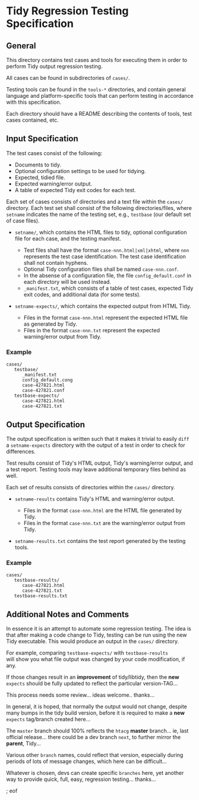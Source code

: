 Tidy Regression Testing Specification
=====================================

General
-------
This directory contains test cases and tools for executing them in order to
perform Tidy output regression testing.

All cases can be found in subdirectories of `cases/`.

Testing tools can be found in the `tools-*` directories, and contain general
language and platform-specific tools that can perform testing in accordance with
this specification.

Each directory should have a README describing the contents of tools, test
cases contained, etc.


Input Specification
-------------------

The test cases consist of the following:

- Documents to tidy.
- Optional configuration settings to be used for tidying.
- Expected, tidied file.
- Expected warning/error output.
- A table of expected Tidy exit codes for each test.

Each set of cases consists of directories and a text file within the `cases/`
directory. Each test set shall consist of the following directories/files, where
`setname` indicates the name of the testing set, e.g., `testbase` (our default
set of case files).

- `setname/`, which contains the HTML files to tidy, optional
  configuration file for each case, and the testing manifest.
  - Test files shall have the format `case-nnn.html|xml|xhtml`, where `nnn`
    represents the test case identification. The test case identification shall
    not contain hyphens.
  - Optional Tidy configuration files shall be named `case-nnn.conf`.
  - In the absense of a configuration file, the file `config_default.conf` in
    each directory will be used instead.
  - `_manifest.txt`, which consists of a table of test cases, expected
    Tidy exit codes, and additional data (for some tests).

- `setname-expects/`, which contains the expected output from HTML Tidy.
  - Files in the format `case-nnn.html` represent the expected HTML file as
    generated by Tidy.
  - Files in the format `case-nnn.txt` represent the expected warning/error
    output from Tidy.
  
### Example

~~~
cases/
   testbase/
      _manifest.txt
      config_default.cong
      case-427821.html
      case-427821.conf
   testbase-expects/
      case-427821.html
      case-427821.txt
~~~


Output Specification
--------------------

The output specification is written such that it makes it trivial to easily
`diff` a `setname-expects` directory with the output of a test in order
to check for differences.

Test results consist of Tidy's HTML output, Tidy's warning/error output, and
a test report. Testing tools may leave additional temporary files behind as
well.

Each set of results consists of directories within the `cases/` directory.

- `setname-results` contains Tidy's HTML and warning/error output.
  - Files in the format `case-nnn.html` are the HTML file generated by Tidy.
  - Files in the format `case-nnn.txt` are the warning/error output from Tidy.

- `setname-results.txt` contains the test report generated by the testing
  tools.

### Example

~~~
cases/
   testbase-results/
      case-427821.html
      case-427821.txt
   testbase-results.txt
~~~


Additional Notes and Comments
-----------------------------

In essence it is an attempt to automate some regression testing. The idea is
that after making a code change to Tidy, testing can be run using the new Tidy
executable. This would produce an output in the `cases/` directory.

For example, comparing `testbase-expects/` with `testbase-results`  
will show you what file output was changed by your code modification, if any.

If those changes result in an **improvement** of tidy/libtidy, then the **new**
`expects` should be fully updated to reflect the particular version-TAG... 

This process needs some review... ideas welcome.. thanks...

In general, it is hoped, that normally the output would not change, despite 
many bumps in the tidy build version, before it is required to make a **new** 
`expects` tag/branch created here...

The `master` branch should 100% reflects the `htacg` **master** branch... 
ie, last official release... there could be a dev branch `next`, to further 
mirror the **parent**, Tidy...

Various other `branch` names, could reflect that version, especially during 
periods of lots of message changes, which here can be difficult...

Whatever is chosen, devs can create specific `branches` here, yet another 
way to provide quick, full, easy, regression testing... thanks...

; eof
 <!---This is a comment-->
